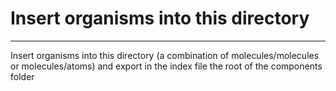 # Insert organisms into this directory

---

Insert organisms into this directory (a combination of molecules/molecules or molecules/atoms) and export in the index file the root of the components folder
